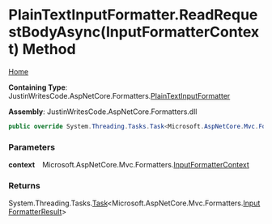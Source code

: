 # PlainTextInputFormatter\.ReadRequestBodyAsync\(InputFormatterContext\) Method

[Home](../../../README.md)

**Containing Type**: JustinWritesCode\.AspNetCore\.Formatters\.[PlainTextInputFormatter](../README.md)

**Assembly**: JustinWritesCode\.AspNetCore\.Formatters\.dll

```csharp
public override System.Threading.Tasks.Task<Microsoft.AspNetCore.Mvc.Formatters.InputFormatterResult> ReadRequestBodyAsync(Microsoft.AspNetCore.Mvc.Formatters.InputFormatterContext context)
```

### Parameters

**context** &ensp; Microsoft\.AspNetCore\.Mvc\.Formatters\.[InputFormatterContext](https://docs.microsoft.com/en-us/dotnet/api/microsoft.aspnetcore.mvc.formatters.inputformattercontext)

### Returns

System\.Threading\.Tasks\.[Task](https://docs.microsoft.com/en-us/dotnet/api/system.threading.tasks.task-1)\<Microsoft\.AspNetCore\.Mvc\.Formatters\.[InputFormatterResult](https://docs.microsoft.com/en-us/dotnet/api/microsoft.aspnetcore.mvc.formatters.inputformatterresult)\>

